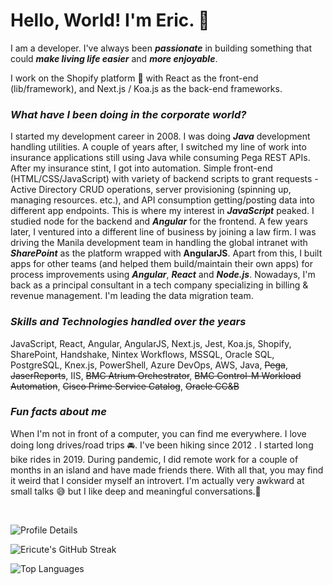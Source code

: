 # Hello, World! I'm Eric. 👋

I am a developer. I've always been **_passionate_** in building something that could **_make living life easier_** and **_more enjoyable_**.

I work on the Shopify platform 🛒 with React as the front-end (lib/framework), and Next.js / Koa.js as the back-end frameworks.

### _What have I been doing in the corporate world?_

I started my development career in 2008. I was doing **_Java_** development handling utilities. A couple of years after, I switched my line of work into insurance applications still using Java while consuming Pega REST APIs. After my insurance stint, I got into automation. Simple front-end (HTML/CSS/JavaScript) with variety of backend scripts to grant requests - Active Directory CRUD operations, server provisioning (spinning up, managing resources. etc.), and API consumption getting/posting data into different app endpoints. This is where my interest in **_JavaScript_** peaked. I studied node for the backend and **_Angular_** for the frontend. A few years later, I ventured into a different line of business by joining a law firm. I was driving the Manila development team in handling the global intranet with **_SharePoint_** as the platform wrapped with **AngularJS**. Apart from this, I built apps for other teams (and helped them build/maintain their own apps) for process improvements using **_Angular_**, **_React_** and **_Node.js_**. Nowadays, I'm back as a principal consultant in a tech company specializing in billing & revenue management. I'm leading the data migration team.

### _Skills and Technologies handled over the years_

JavaScript, React, Angular, AngularJS, Next.js, Jest, Koa.js, Shopify, SharePoint, Handshake, Nintex Workflows, MSSQL, Oracle SQL, PostgreSQL, Knex.js, PowerShell, Azure DevOps, AWS, Java, ~~Pega~~, ~~JaserReports~~, IIS, ~~BMC Atrium Orchestrator~~, ~~BMC Control-M Workload Automation~~, ~~Cisco Prime Service Catalog~~, ~~Oracle CC&B~~

<!--
**ericute/ericute** is a ✨ _special_ ✨ repository because its `README.md` (this file) appears on your GitHub profile.

Here are some ideas to get you started:

- 🔭 I’m currently working on ...
- 🌱 I’m currently learning ...
- 👯 I’m looking to collaborate on ...
- 🤔 I’m looking for help with ...
- 💬 Ask me about ...
- 📫 How to reach me: ...
- 😄 Pronouns: ...
- ⚡ Fun fact: ...
-->

### _Fun facts about me_

When I'm not in front of a computer, you can find me everywhere. I love doing long drives/road trips 🚘. I've been hiking since 2012 . I started long bike rides in 2019. During pandemic, I did remote work for a couple of months in an island and have made friends there. With all that, you may find it weird that I consider myself an introvert. I'm actually very awkward at small talks 😅 but I like deep and meaningful conversations.🤩

<br />

![Profile Details](https://github-profile-summary-cards.vercel.app/api/cards/profile-details?username=ericute&theme=github_dark)

![Ericute's GitHub Streak](https://github-readme-streak-stats.herokuapp.com/?user=ericute&theme=dark)

![Top Languages](https://github-readme-stats.vercel.app/api/top-langs/?username=ericute&layout=compact&theme=dark)
